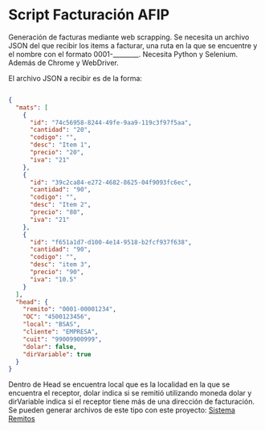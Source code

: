 # Script Facturación AFIP
Generación de facturas mediante web scrapping. 
Se necesita un archivo JSON del que recibir los items a facturar, una ruta en la que se encuentre y el nombre con el formato 0001-________. 
Necesita Python y Selenium. Además de Chrome y WebDriver.

El archivo JSON a recibir es de la forma:
```json

{
  "mats": [
    {
      "id": "74c56958-8244-49fe-9aa9-119c3f97f5aa",
      "cantidad": "20",
      "codigo": "",
      "desc": "Item 1",
      "precio": "20",
      "iva": "21"
    },
    {
      "id": "39c2ca84-e272-4682-8625-04f9093fc6ec",
      "cantidad": "90",
      "codigo": "",
      "desc": "Item 2",
      "precio": "80",
      "iva": "21"
    },
    {
      "id": "f651a1d7-d100-4e14-9518-b2fcf937f638",
      "cantidad": "90",
      "codigo": "",
      "desc": "item 3",
      "precio": "90",
      "iva": "10.5"
    }
  ],
  "head": {
    "remito": "0001-00001234",
    "OC": "4500123456",
    "local": "BSAS",
    "cliente": "EMPRESA",
    "cuit": "99009900999",
    "dolar": false,
    "dirVariable": true
  }
}

```
Dentro de Head se encuentra local que es la localidad en la que se encuentra el receptor, dolar indica si se remitió utilizando moneda dolar y dirVariable indica si el receptor tiene más de una dirección de facturación. 
Se pueden generar archivos de este tipo con este proyecto: [Sistema Remitos](https://github.com/fmancilla00/Sistema-Remitos)

